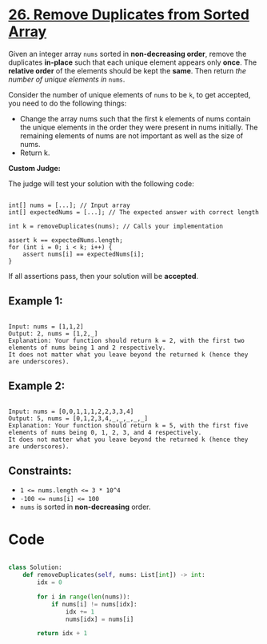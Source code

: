 # [26. Remove Duplicates from Sorted Array](https://leetcode.com/problems/remove-duplicates-from-sorted-array/description/?envType=study-plan-v2&envId=top-interview-150)

Given an integer array `nums` sorted in **non-decreasing order**, remove the duplicates **in-place** such that each unique element appears only **once**. The **relative order** of the elements should be kept the **same**. Then return _the number of unique elements in_ `nums`.

Consider the number of unique elements of `nums` to be `k`, to get accepted, you need to do the following things:

- Change the array nums such that the first k elements of nums contain the unique elements in the order they were present in nums initially. The remaining elements of nums are not important as well as the size of nums.
- Return k.

**Custom Judge:**

The judge will test your solution with the following code:

```

int[] nums = [...]; // Input array
int[] expectedNums = [...]; // The expected answer with correct length

int k = removeDuplicates(nums); // Calls your implementation

assert k == expectedNums.length;
for (int i = 0; i < k; i++) {
    assert nums[i] == expectedNums[i];
}

```

If all assertions pass, then your solution will be **accepted**.

## Example 1:

```

Input: nums = [1,1,2]
Output: 2, nums = [1,2,_]
Explanation: Your function should return k = 2, with the first two elements of nums being 1 and 2 respectively.
It does not matter what you leave beyond the returned k (hence they are underscores).

```

## Example 2:

```

Input: nums = [0,0,1,1,1,2,2,3,3,4]
Output: 5, nums = [0,1,2,3,4,_,_,_,_,_]
Explanation: Your function should return k = 5, with the first five elements of nums being 0, 1, 2, 3, and 4 respectively.
It does not matter what you leave beyond the returned k (hence they are underscores).

```

## Constraints:

- `1 <= nums.length <= 3 * 10^4`
- `-100 <= nums[i] <= 100`
- `nums` is sorted in **non-decreasing** order.

# Code

```python

class Solution:
    def removeDuplicates(self, nums: List[int]) -> int:
        idx = 0

        for i in range(len(nums)):
            if nums[i] != nums[idx]:
                idx += 1
                nums[idx] = nums[i]

        return idx + 1

```
